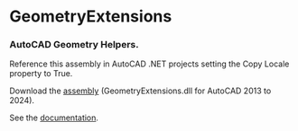 # GeometryExtensions
### AutoCAD Geometry Helpers.

Reference this assembly in AutoCAD .NET projects setting the Copy Locale property to True.

Download the [assembly](https://gilecad.azurewebsites.net/Resources/GeometryExtensions.zip) (GeometryExtensions.dll for AutoCAD 2013 to 2024).

See the [documentation](https://gilecad.azurewebsites.net/Resources/GeometryExtensionsHelp/index.html).
